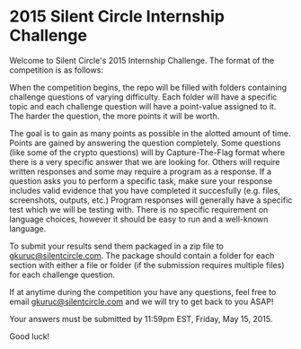 # 2015 Silent Circle Internship Challenge

Welcome to Silent Circle's 2015 Internship Challenge. The format of the competition is as follows:

When the competition begins, the repo will be filled with folders containing challenge questions of varying difficulty. Each folder will have a specific topic and each challenge question will have a point-value assigned to it. The harder the question, the more points it will be worth.

The goal is to gain as many points as possible in the alotted amount of time. Points are gained by answering the question completely. Some questions (like some of the crypto questions) will by Capture-The-Flag format where there is a very specific answer that we are looking for. Others will require written responses and some may require a program as a response. If a question asks you to perform a specific task, make sure your response includes valid evidence that you have completed it succesfully (e.g. files, screenshots, outputs, etc.) Program responses will generally have a specific test which we will be testing with. There is no specific requirement on language choices, however it should be easy to run and a well-known language.

To submit your results send them packaged in a zip file to gkuruc@silentcircle.com. The package should contain a folder for each section with either a file or folder (if the submission requires multiple files) for each challenge question.

If at anytime during the competition you have any questions, feel free to email gkuruc@silentcircle.com and we will try to get back to you ASAP!

Your answers must be submitted by 11:59pm EST, Friday, May 15, 2015.

Good luck!
